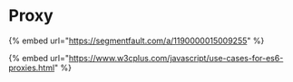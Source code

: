 # Proxy

{% embed url="https://segmentfault.com/a/1190000015009255" %}

{% embed url="https://www.w3cplus.com/javascript/use-cases-for-es6-proxies.html" %}

